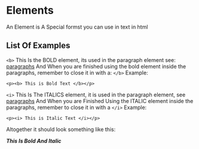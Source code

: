 # Elements
An Element is A Special formst you can use in text in html
## List Of Examples
` <b> ` This Is the BOLD element, its used in the paragraph element see: <a href="[https://github.com/skyss0fly/CodeAcademy/html5/paragraphs.md](https://github.com/skyss0fly/CodeAcademy/blob/main/html5/paragraphs.md)">paragraphs</a> 
And When you are finished using the bold element inside the paragraphs, remember to close it in with a: ` </b> `
Example:
```
<p><b> This is Bold Text </b></p>
```
` <i> ` This Is The ITALICS element, it is used in the paragraph element, see <a href="[https://github.com/skyss0fly/CodeAcademy/html5/paragraphs.md](https://github.com/skyss0fly/CodeAcademy/blob/main/html5/paragraphs.md)">paragraphs</a> And When you are Finished Using the ITALIC element inside the paragraphs, remember to close it in with a `</i>`
Example:
```
<p><i> This is Italic Text </i></p>
```
Altogether it should look something like this:
<p><b><i>This Is Bold And Italic</i></b></p>

